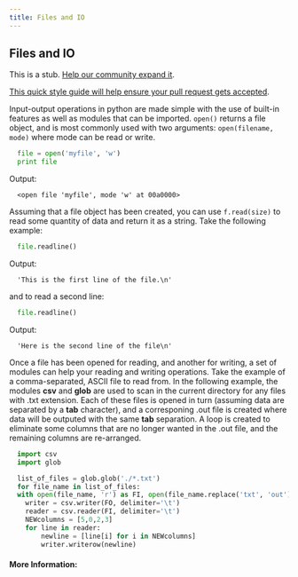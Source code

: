 ```yaml
---
title: Files and IO
---
```

## Files and IO

This is a stub. <a href='https://github.com/freecodecamp/guides/tree/master/src/pages/python/files-and-io/index.md' target='_blank' rel='nofollow'>Help our community expand it</a>.

<a href='https://github.com/freecodecamp/guides/blob/master/README.md' target='_blank' rel='nofollow'>This quick style guide will help ensure your pull request gets accepted</a>.

<!-- The article goes here, in GitHub-flavored Markdown. Feel free to add YouTube videos, images, and CodePen/JSBin embeds  -->
Input-output operations in python are made simple with the use of built-in features as well as modules that can be imported. 
`open()` returns a file object, and is most commonly used with two arguments: `open(filename, mode)` where mode can be read or write.

```python
  file = open('myfile', 'w')
  print file
```

Output:
```
  <open file 'myfile', mode 'w' at 00a0000>
```

Assuming that a file object has been created, you can use `f.read(size)` to read some quantity of data and return it as a string. Take the following example:

```python
  file.readline()
```
Output:
```
  'This is the first line of the file.\n'
```
and to read a second line:

```python
  file.readline()
```

Output:
```
  'Here is the second line of the file\n'
```
<!-- To do: read(n) to read only a given number of bytes, and seek(n) to go to the nth byte --> 

Once a file has been opened for reading, and another for writing, a set of modules can help your reading and writing operations. Take the example of a comma-separated, ASCII file to read from. In the following example, the modules **csv** and **glob** are used to scan in the current directory for any files with .txt extension. Each of these files is opened in turn (assuming data are separated by a **tab** character), and a corresponing .out file is created where data will be outputed with the same **tab** separation. A loop is created to eliminate some columns that are no longer wanted in the .out file, and the remaining columns are re-arranged.

```python
  import csv
  import glob

  list_of_files = glob.glob('./*.txt') 
  for file_name in list_of_files:
  with open(file_name, 'r') as FI, open(file_name.replace('txt', 'out'), 'w') as FO:
    writer = csv.writer(FO, delimiter='\t')
    reader = csv.reader(FI, delimiter='\t')
    NEWcolumns = [5,0,2,3]
    for line in reader:
        newline = [line[i] for i in NEWcolumns]
        writer.writerow(newline)
```

#### More Information:
<!-- Please add any articles you think might be helpful to read before writing the article -->


